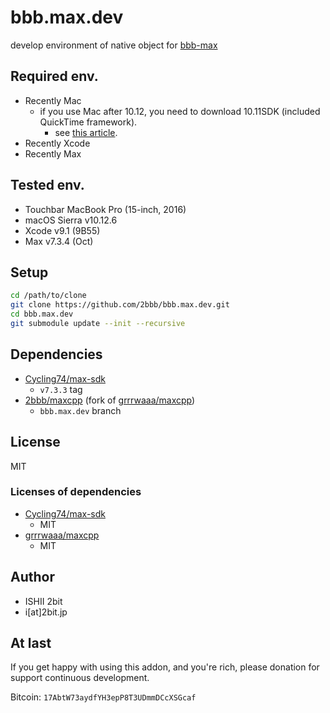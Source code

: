 # bbb.max.dev

develop environment of native object for [bbb-max](https://github.com/2bbb/bbb-max/)

## Required env.

* Recently Mac
  * if you use Mac after 10.12, you need to download 10.11SDK (included QuickTime framework).
    * see [this article](https://forum.openframeworks.cc/t/quicktime-quicktime-h-file-not-found/24494).
* Recently Xcode
* Recently Max

## Tested env.

- Touchbar MacBook Pro (15-inch, 2016)
- macOS Sierra v10.12.6
- Xcode v9.1 (9B55)
- Max v7.3.4 (Oct)

## Setup

```bash
cd /path/to/clone
git clone https://github.com/2bbb/bbb.max.dev.git
cd bbb.max.dev
git submodule update --init --recursive
```

## Dependencies

- [Cycling74/max-sdk](https://github.com/Cycling74/max-sdk)
  - `v7.3.3` tag
- [2bbb/maxcpp](https://github.com/grrrwaaa/maxcpp) (fork of [grrrwaaa/maxcpp](https://github.com/grrrwaaa/maxcpp))
  - `bbb.max.dev` branch

## License

MIT

### Licenses of dependencies

- [Cycling74/max-sdk](https://github.com/Cycling74/max-sdk)
  - MIT
- [grrrwaaa/maxcpp](https://github.com/grrrwaaa/maxcpp)
  - MIT

## Author

* ISHII 2bit
* i[at]2bit.jp

## At last

If you get happy with using this addon, and you're rich, please donation for support continuous development.

Bitcoin: `17AbtW73aydfYH3epP8T3UDmmDCcXSGcaf`